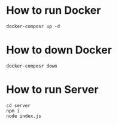 # How to run Docker

```
docker-composr up -d
```

# How to down Docker

```
docker-composr down
```

# How to run Server

```
cd server
npm i
node index.js
```
